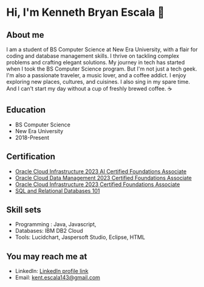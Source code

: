# Hi, I'm Kenneth Bryan Escala 👋

## About me
I am a student of BS Computer Science at New Era University, with a flair for coding and database management skills. I thrive on tackling complex problems and crafting elegant solutions. My journey in tech has started when I took the BS Computer Science program. But I'm not just a tech geek. I'm also a passionate traveler, a music lover, and a coffee addict. I enjoy exploring new places, cultures, and cuisines. I also sing in my spare time. And I can't start my day without a cup of freshly brewed coffee. ☕


## Education
- BS Computer Science
- New Era University
- 2018-Present

## Certification
- [Oracle Cloud Infrastructure 2023 AI Certified Foundations Associate](https://catalog-education.oracle.com/pls/certview/sharebadge?id=C8DF078141A0A68FB8C11EE850E33CABEB5F77F17B7809B100541DA7A119DEFA)
- [Oracle Cloud Data Management 2023 Certified Foundations Associate](https://catalog-education.oracle.com/pls/certview/sharebadge?id=9871AF79E8C76FF7A0129D9709621DA7C507445372989DE1F38389AAE7256E8F)
- [Oracle Cloud Infrastructure 2023 Certified Foundations Associate](https://catalog-education.oracle.com/pls/certview/sharebadge?id=9871AF79E8C76FF7A0129D9709621DA7C507445372989DE1F38389AAE7256E8F)
- [SQL and Relational Databases 101](https://courses.cognitiveclass.ai/certificates/811d6c9c23da451dbfb2a5d4d4bad4bc)

## Skill sets
- Programming :  Java, Javascript,
- Databases: IBM DB2 Cloud
- Tools:  Lucidchart, Jaspersoft Studio, Eclipse, HTML

## You may reach me at
- LinkedIn: [LinkedIn profile link](^https://www.linkedin.com/in/kenneth-bryan-escsla-b305161a1/^)
- Email: kent.escala143@gmail.com

